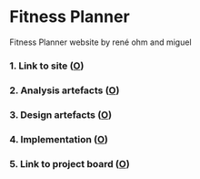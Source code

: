 # Fitness Planner

Fitness Planner website by rené ohm and miguel

### 1. Link to site ([O](https://jpstroh07.github.io/FitnessPlanner/index.html))

### 2. Analysis artefacts ([O](Analysis))

### 3. Design artefacts ([O](Design))

### 4. Implementation ([O](Impl))

### 5. Link to project board ([O](https://github.com/users/jpstroh07/projects/1))
